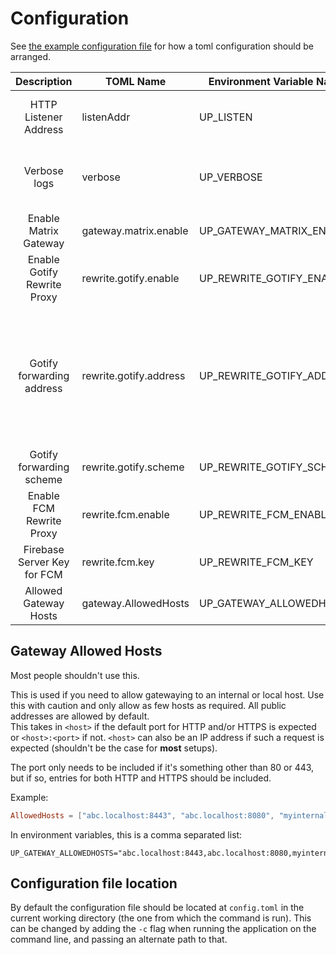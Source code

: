 # Configuration

See [the example configuration file](../example-config.toml) for how a toml configuration should be arranged.

| Description                 | TOML Name              | Environment Variable Name | Type        | More Info                                                                     |
| :---:                       | ---                    | ---                       | ---         | ---                                                                           |
| HTTP Listener Address       | listenAddr             | UP_LISTEN                 | string      | This doesn't have any effect inside docker.                                   |
| Verbose logs                | verbose                | UP_VERBOSE                | boolean     | Detailed logs or not. It is recommended to always set this to true.           |
| Enable Matrix Gateway       | gateway.matrix.enable  | UP_GATEWAY_MATRIX_ENABLE  | boolean     |                                                                               |
| Enable Gotify Rewrite Proxy | rewrite.gotify.enable  | UP_REWRITE_GOTIFY_ENABLE  | boolean     |                                                                               |
| Gotify forwarding address   | rewrite.gotify.address | UP_REWRITE_GOTIFY_ADDRESS  | string      | What is the domain of your Gotify server. This has to be a `host:port` or `host` if you want the default port for the scheme. |
| Gotify forwarding scheme    | rewrite.gotify.scheme  | UP_REWRITE_GOTIFY_SCHEME  | string      | `http` or `https`                                                             |
| Enable FCM Rewrite Proxy    | rewrite.fcm.enable     | UP_REWRITE_FCM_ENABLE     | boolean     |                                                                               |
| Firebase Server Key for FCM | rewrite.fcm.key        | UP_REWRITE_FCM_KEY        | string      |                                                                               |
| Allowed Gateway Hosts       | gateway.AllowedHosts   | UP_GATEWAY_ALLOWEDHOSTS   | string list | See relevant section below                                                    |



## Gateway Allowed Hosts

Most people shouldn't use this.

This is used if you need to allow gatewaying to an internal or local host. Use this with caution and only allow as few hosts as required. All public addresses are allowed by default.  
This takes in `<host>` if the default port for HTTP and/or HTTPS is expected or `<host>:<port>` if not.
`<host>` can also be an IP address if such a request is expected (shouldn't be the case for **most** setups).  

The port only needs to be included if it's something other than 80 or 443, but if so, entries for both HTTP and HTTPS should be included.

Example:
```toml
AllowedHosts = ["abc.localhost:8443", "abc.localhost:8080", "myinternaldomain.local"] 
```

In environment variables, this is a comma separated list:
```env
UP_GATEWAY_ALLOWEDHOSTS="abc.localhost:8443,abc.localhost:8080,myinternaldomain.local"
```

## Configuration file location

By default the configuration file should be located at `config.toml` in the current working directory (the one from which the command is run). This can be changed by adding the `-c` flag when running the application on the command line, and passing an alternate path to that.
